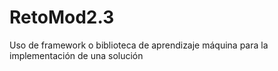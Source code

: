 # RetoMod2.3
Uso de framework o biblioteca de aprendizaje máquina para la implementación de una solución
